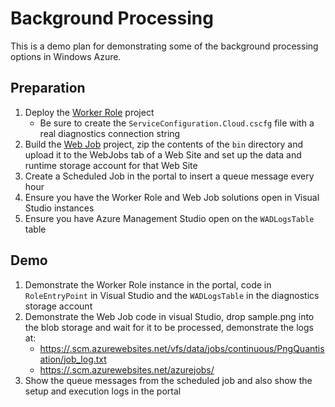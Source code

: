 Background Processing
=====================

This is a demo plan for demonstrating some of the background processing options in Windows Azure.

Preparation
-----------

1. Deploy the [Worker Role](WorkerRole) project
    * Be sure to create the `ServiceConfiguration.Cloud.cscfg` file with a real diagnostics connection string
2. Build the [Web Job](WebJob) project, zip the contents of the `bin` directory and upload it to the WebJobs tab of a Web Site and set up the data and runtime storage account for that Web Site
3. Create a Scheduled Job in the portal to insert a queue message every hour
4. Ensure you have the Worker Role and Web Job solutions open in Visual Studio instances
5. Ensure you have Azure Management Studio open on the `WADLogsTable` table

Demo
----

1. Demonstrate the Worker Role instance in the portal, code in `RoleEntryPoint` in Visual Studio and the `WADLogsTable` in the diagnostics storage account
2. Demonstrate the Web Job code in visual Studio, drop sample.png into the blob storage and wait for it to be processed, demonstrate the logs at:
    * [https://<site>.scm.azurewebsites.net/vfs/data/jobs/continuous/PngQuantisation/job_log.txt](https://<site>.scm.azurewebsites.net/vfs/data/jobs/continuous/PngQuantisation/job_log.txt)
    * [https://<site>.scm.azurewebsites.net/azurejobs/](https://<site>.scm.azurewebsites.net/azurejobs/)
3. Show the queue messages from the scheduled job and also show the setup and execution logs in the portal
